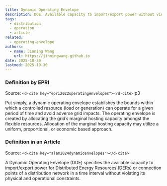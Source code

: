 ```yaml
---
title: Dynamic Operating Envelope
description: DOE. Available capacity to import/export power without violating constraints.
tags:
  - distribution
  - operation
  - article
related:
  - operating-envelope
authors:
  - name: Jinning Wang
    url: https://jinningwang.github.io
date: 2025-10-30
lastmod: 2025-10-30
---
```


### Definition by EPRI

Source: `<d-cite key="epri2022operatingenvelopes"></d-cite>` p3

Put simply, a dynamic operating envelope establishes the bounds within which a controlled resource (load or generation) can operate
for a given period of time and avoid adverse grid impacts.
The operating envelope is created by allocating the grid’s marginal hosting capacity amongst the flexible resources.
Allocation of the marginal hosting capacity may utilize a uniform, proportional, or economic based approach.

### Definition in an Article

Source: `<d-cite key="alam2024dynamicenvelopes"></d-cite>`

A Dynamic Operating Envelope (DOE) specifies the available capacity to import/export power for Distributed Energy Resources (DERs)
or connection points of a distribution network in a time interval without violating its physical and operational constraints.
